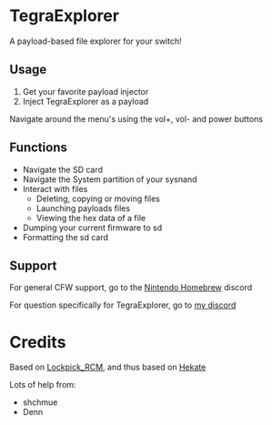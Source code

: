 # TegraExplorer
A payload-based file explorer for your switch!

## Usage
1. Get your favorite payload injector
2. Inject TegraExplorer as a payload

Navigate around the menu's using the vol+, vol- and power buttons

## Functions
- Navigate the SD card
- Navigate the System partition of your sysnand
- Interact with files
	- Deleting, copying or moving files
	- Launching payloads files
	- Viewing the hex data of a file
- Dumping your current firmware to sd
- Formatting the sd card

## Support

For general CFW support, go to the [Nintendo Homebrew](https://discord.gg/C29hYvh) discord

For question specifically for TegraExplorer, go to [my discord](https://discord.gg/aH9rsuP)

# Credits
Based on [Lockpick_RCM](https://github.com/shchmue/Lockpick_RCM), and thus based on [Hekate](https://github.com/CTCaer/hekate)

Lots of help from:
- shchmue
- Denn
